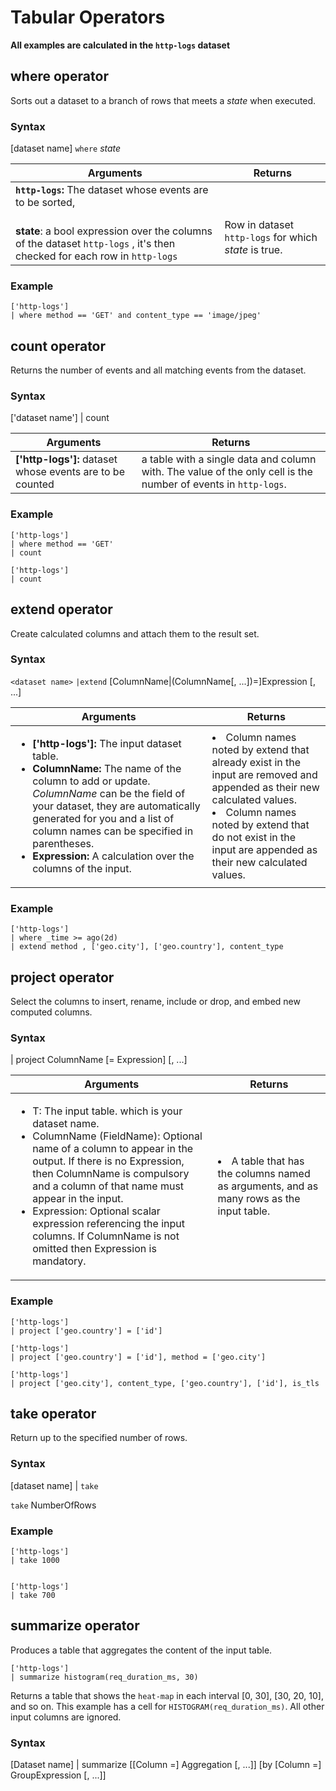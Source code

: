 <div class="axi-header">
  <h1>Tabular Operators</h1>
</div>


**All examples are calculated in the `http-logs` dataset**
## where operator 

Sorts out a dataset to a branch of rows that meets a *state* when executed.

### Syntax

 [dataset name] `where` *state* 

| **Arguments**  | **Returns** |
|------------------------------------|---------------| 
| **`http-logs`:** The dataset whose events are to be sorted,                                                          
<br> **state**: a bool expression over the columns of the dataset `http-logs` , it's then checked for each row in `http-logs` | Row in dataset `http-logs` for which *state* is true.  |

### Example

```
['http-logs']
| where method == 'GET' and content_type == 'image/jpeg'
```

## count operator 

Returns the number of events and all matching events from the dataset. 

### Syntax

['dataset name'] | count


| **Arguments**  | **Returns** |
|------------------------------------|---------------| 
| **['http-logs']:** dataset whose events are to be counted |  a table with a single data and column with. The value of the only cell is the number of events in `http-logs`. |

### Example 

```
['http-logs']
| where method == 'GET'
| count 

```

```
['http-logs']
| count 
```
## extend operator 

Create calculated columns and attach them to the result set.

### Syntax

`<dataset name>` `|extend` [ColumnName|(ColumnName[, ...])=]Expression [, ...] 

| **Arguments**  | **Returns** |
|---------------------------------------|----------------------------------| 
|<ul><li> **['http-logs']:** The input dataset table.     </li><li> **ColumnName:** The name of the column to add or update. *ColumnName* can be the field of your dataset, they are automatically generated for you and a list of column names can be specified in parentheses. </li><li> **Expression:** A calculation over the columns of the input. | </li><li>Column names noted by extend that already exist in the input are removed and appended as their new calculated values.  </li><li>Column names noted by extend that do not exist in the input are appended as their new calculated values.|

### Example

```
['http-logs']
| where _time >= ago(2d)
| extend method , ['geo.city'], ['geo.country'], content_type

```

## project operator

Select the columns to insert, rename, include or drop, and embed new computed columns.

### Syntax

<dataset Name> | project ColumnName [= Expression] [, ...]

| **Arguments**  | **Returns** |
|---------------------------------------|----------------------------------| 
| <ul><li> T: The input table. which is your dataset name.  </li><li> ColumnName (FieldName): Optional name of a column to appear in the output. If there is no Expression, then ColumnName is compulsory and a column of that name must appear in the input.  </li><li> Expression: Optional scalar expression referencing the input columns. If ColumnName is not omitted then Expression is mandatory.  | </li><li> A table that has the columns named as arguments, and as many rows as the input table. |

### Example 

```
['http-logs']
| project ['geo.country'] = ['id']
```

```
['http-logs']
| project ['geo.country'] = ['id'], method = ['geo.city']
```

```
['http-logs']
| project ['geo.city'], content_type, ['geo.country'], ['id'], is_tls
```

## take operator 

Return up to the specified number of rows.

### Syntax

 [dataset name] | `take`  
 
`take` NumberOfRows

### Example 

```
['http-logs']
| take 1000 

```
```

['http-logs']
| take 700

```

## summarize operator 

Produces a table that aggregates the content of the input table.

```
['http-logs']
| summarize histogram(req_duration_ms, 30)
```

Returns a table that shows the `heat-map` in each interval [0, 30], [30, 20, 10], and so on. This example has a cell for `HISTOGRAM(req_duration_ms)`. All other input columns are ignored.

### Syntax 

[Dataset name] | summarize [[Column =] Aggregation [, ...]] [by [Column =] GroupExpression [, ...]]